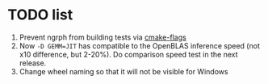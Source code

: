 # TODO list

1. Prevent ngrph from building tests via [cmake-flags](https://github.com/NervanaSystems/ngraph/blob/master/CMakeLists.txt)
2. Now `-D GEMM=JIT` has compatible to the OpenBLAS inference speed (not x10 difference, but 2-20%). Do comparison speed test in the next release.
3. Change wheel naming so that it will not be visible for Windows
